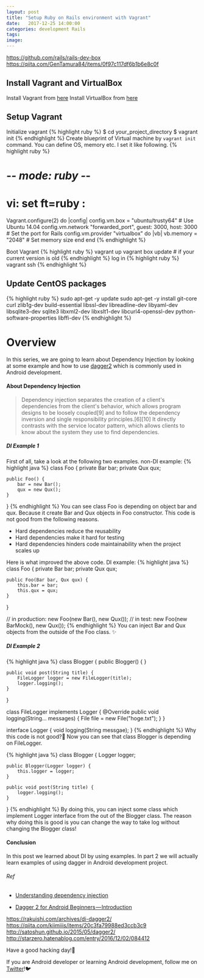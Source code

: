 ```yaml
---
layout: post
title: "Setup Ruby on Rails environment with Vagrant"
date:   2017-12-25 14:00:00
categories: development Rails
tags:
image:
---
```

https://github.com/rails/rails-dev-box
https://qiita.com/GenTamura84/items/0f97c117df6b1b6e8c0f

## Install Vagrant and VirtualBox
Install Vagrant from [here](https://www.vagrantup.com/downloads.html)
Install VirtualBox from [here](https://www.virtualbox.org/wiki/Downloads)

## Setup Vagrant
Initialize vagrant
{% highlight ruby %}
$ cd your_project_directory
$ vagrant init
{% endhighlight %}
Create blueprint of Virtual machine by `vagrant init` command.
You can define OS, memory etc.
I set it like following.
{% highlight ruby %}
# -*- mode: ruby -*-
# vi: set ft=ruby :
Vagrant.configure(2) do |config|
  config.vm.box = "ubuntu/trusty64" # Use Ubuntu 14.04
  config.vm.network "forwarded_port", guest: 3000, host: 3000 # Set the port for Rails
  config.vm.provider "virtualbox" do |vb|
    vb.memory = "2048" # Set memory size
  end
end
{% endhighlight %}

Boot Vagrant
{% highlight ruby %}
vagrant up
vagrant box update # if your current version is old
{% endhighlight %}
log in
{% highlight ruby %}
vagrant ssh
{% endhighlight %}

## Update CentOS packages
{% highlight ruby %}
sudo apt-get -y update
sudo apt-get -y install git-core curl zlib1g-dev build-essential libssl-dev libreadline-dev libyaml-dev libsqlite3-dev sqlite3 libxml2-dev libxslt1-dev libcurl4-openssl-dev python-software-properties libffi-dev
{% endhighlight %}

# Overview <a name="overview"></a>
In this series, we are going to learn about Dependency Injection by looking at some example and how to use [dagger2](https://github.com/google/dagger) which is commonly used in Android development.

#### About Dependency Injection<a name="about_dependency_injection"></a>
> Dependency injection separates the creation of a client's dependencies from the client's behavior, which allows program designs to be loosely coupled[9] and to follow the dependency inversion and single responsibility principles.[6][10] It directly contrasts with the service locator pattern, which allows clients to know about the system they use to find dependencies.

##### DI Example 1<a name="di_example_1"></a>
First of all, take a look at the following two examples. <a name="di_example_1"></a>
non-DI example:
{% highlight java %}
class Foo {
    private Bar bar;
    private Qux qux;

    public Foo() {
        bar = new Bar();
        qux = new Qux();
    }
}
{% endhighlight %}
You can see class Foo is depending on object bar and qux. Because it create Bar and Qux objects in Foo constructor. This code is not good from the following reasons.

- Hard dependencies reduce the reusability
- Hard dependencies make it hard for testing
- Hard dependencies hinders code maintainability when the project scales up


Here is what improved the above code.
DI example:
{% highlight java %}
class Foo {
    private Bar bar;
    private Qux qux;

    public Foo(Bar bar, Qux qux) {
        this.bar = bar;
        this.qux = qux;
    }
}

// in production:
new Foo(new Bar(), new Qux());
// in test:
new Foo(new BarMock(), new Qux());
{% endhighlight %}
You can inject Bar and Qux objects from the outside of the Foo class. ✨

##### DI Example 2<a name="di_example_2"></a>
{% highlight java %}
class Blogger {
    public Blogger() {
    }

    public void post(String title) {
        FileLogger logger = new FileLogger(title);
        logger.logging();
    }
}

class FileLogger implements Logger {
    @Override
    public void logging(String... messages) {
        File file = new File("hoge.txt");
    }
}

interface Logger {
    void logging(String messgae);
}
{% endhighlight %}
Why this code is not good?🤔
Now you can see that class Blogger is depending on FileLogger.

{% highlight java %}
class Blogger {
    Logger logger;

    public Blogger(Logger logger) {
        this.logger = logger;
    }

    public void post(String title) {
        logger.logging();
    }
}
{% endhighlight %}
By doing this, you can inject some class which implement Logger interface from the out of the Blogger class. The reason why doing this is good is you can change the way to take log without changing the Blogger class!


#### Conclusion<a name="conclusion"></a>
In this post we learned about DI by using examples. In part 2 we will actually learn examples of using dagger in Android development project.

###### Ref
- [Understanding dependency injection](https://softwareengineering.stackexchange.com/questions/232229/understanding-dependency-injection)

- [Dagger 2 for Android Beginners — Introduction](https://medium.com/@harivigneshjayapalan/dagger-2-for-android-beginners-introduction-be6580cb3edb)

https://rakuishi.com/archives/di-dagger2/
https://qiita.com/kiimiiis/items/20c3fa79988ed3ccb3c9
http://satoshun.github.io/2015/05/dagger2/
http://starzero.hatenablog.com/entry/2016/12/02/084412

Have a good hacking day!👋

If you are Android developer or learning Android development, follow me on [Twitter](https://twitter.com/Taishi_Yamasaki)!🐦
